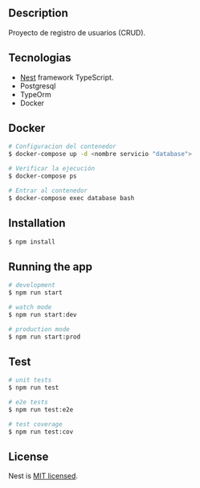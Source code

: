 ## Description

Proyecto de registro de usuarios (CRUD).

## Tecnologias
- [Nest](https://github.com/nestjs/nest) framework TypeScript.
- Postgresql
- TypeOrm
- Docker

## Docker
```bash
# Configuracion del contenedor
$ docker-compose up -d <nombre servicio "database">

# Verificar la ejecución
$ docker-compose ps

# Entrar al contenedor
$ docker-compose exec database bash
```

## Installation

```bash
$ npm install
```

## Running the app

```bash
# development
$ npm run start

# watch mode
$ npm run start:dev

# production mode
$ npm run start:prod
```

## Test

```bash
# unit tests
$ npm run test

# e2e tests
$ npm run test:e2e

# test coverage
$ npm run test:cov
```

## License

  Nest is [MIT licensed](LICENSE).
